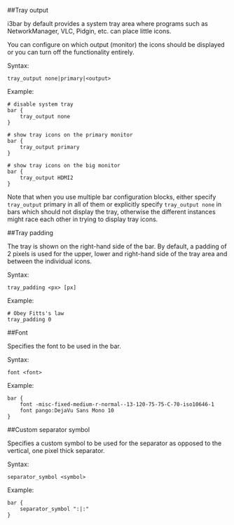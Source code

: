 ##Tray output

i3bar by default provides a system tray area where programs such as NetworkManager, VLC, Pidgin, etc. can place little icons.

You can configure on which output (monitor) the icons should be displayed or you can turn off the functionality entirely.

Syntax:

```
tray_output none|primary|<output>
```

Example:

```
# disable system tray
bar {
    tray_output none
}

# show tray icons on the primary monitor
bar {
    tray_output primary
}

# show tray icons on the big monitor
bar {
    tray_output HDMI2
}
```

Note that when you use multiple bar configuration blocks, either specify `tray_output` primary in all
of them or explicitly specify `tray_output none` in bars which should not display the tray, otherwise the different instances might race each other in trying to display tray icons.

##Tray padding

The tray is shown on the right-hand side of the bar. By default, a padding of 2 pixels is used for the upper, lower and right-hand side of the tray area and between the individual icons.

Syntax:

```
tray_padding <px> [px]
```

Example:

```
# Obey Fitts's law
tray_padding 0
```

##Font

Specifies the font to be used in the bar.

Syntax:

```
font <font>
```

Example:

```
bar {
    font -misc-fixed-medium-r-normal--13-120-75-75-C-70-iso10646-1
    font pango:DejaVu Sans Mono 10
}
```

##Custom separator symbol

Specifies a custom symbol to be used for the separator as opposed to the vertical,
one pixel thick separator.

Syntax:

```
separator_symbol <symbol>
```

Example:

```
bar {
    separator_symbol ":|:"
}
```
